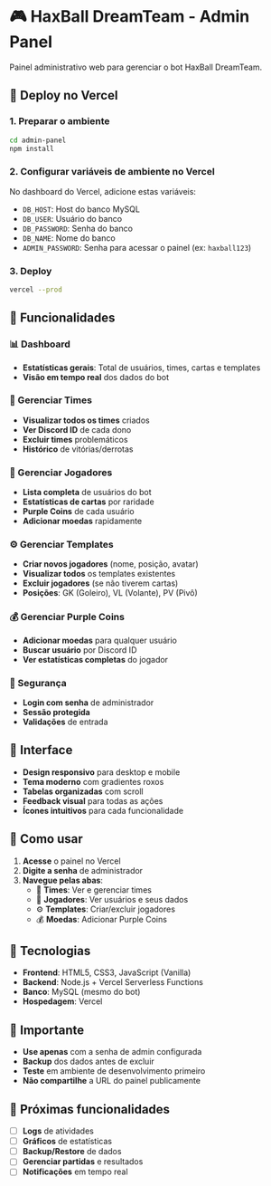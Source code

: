 # 🎮 HaxBall DreamTeam - Admin Panel

Painel administrativo web para gerenciar o bot HaxBall DreamTeam.

## 🚀 Deploy no Vercel

### 1. Preparar o ambiente

```bash
cd admin-panel
npm install
```

### 2. Configurar variáveis de ambiente no Vercel

No dashboard do Vercel, adicione estas variáveis:

- `DB_HOST`: Host do banco MySQL
- `DB_USER`: Usuário do banco
- `DB_PASSWORD`: Senha do banco
- `DB_NAME`: Nome do banco
- `ADMIN_PASSWORD`: Senha para acessar o painel (ex: `haxball123`)

### 3. Deploy

```bash
vercel --prod
```

## 🎯 Funcionalidades

### 📊 Dashboard
- **Estatísticas gerais**: Total de usuários, times, cartas e templates
- **Visão em tempo real** dos dados do bot

### 👥 Gerenciar Times
- **Visualizar todos os times** criados
- **Ver Discord ID** de cada dono
- **Excluir times** problemáticos
- **Histórico** de vitórias/derrotas

### 🎴 Gerenciar Jogadores
- **Lista completa** de usuários do bot
- **Estatísticas de cartas** por raridade
- **Purple Coins** de cada usuário
- **Adicionar moedas** rapidamente

### ⚙️ Gerenciar Templates
- **Criar novos jogadores** (nome, posição, avatar)
- **Visualizar todos** os templates existentes
- **Excluir jogadores** (se não tiverem cartas)
- **Posições**: GK (Goleiro), VL (Volante), PV (Pivô)

### 💰 Gerenciar Purple Coins
- **Adicionar moedas** para qualquer usuário
- **Buscar usuário** por Discord ID
- **Ver estatísticas completas** do jogador

### 🔐 Segurança
- **Login com senha** de administrador
- **Sessão protegida**
- **Validações** de entrada

## 🎨 Interface

- **Design responsivo** para desktop e mobile
- **Tema moderno** com gradientes roxos
- **Tabelas organizadas** com scroll
- **Feedback visual** para todas as ações
- **Ícones intuitivos** para cada funcionalidade

## 📱 Como usar

1. **Acesse** o painel no Vercel
2. **Digite a senha** de administrador
3. **Navegue pelas abas**:
   - 👥 **Times**: Ver e gerenciar times
   - 🎴 **Jogadores**: Ver usuários e seus dados
   - ⚙️ **Templates**: Criar/excluir jogadores
   - 💰 **Moedas**: Adicionar Purple Coins

## 🔧 Tecnologias

- **Frontend**: HTML5, CSS3, JavaScript (Vanilla)
- **Backend**: Node.js + Vercel Serverless Functions
- **Banco**: MySQL (mesmo do bot)
- **Hospedagem**: Vercel

## 🚨 Importante

- **Use apenas** com a senha de admin configurada
- **Backup** dos dados antes de excluir
- **Teste** em ambiente de desenvolvimento primeiro
- **Não compartilhe** a URL do painel publicamente

## 🎯 Próximas funcionalidades

- [ ] **Logs** de atividades
- [ ] **Gráficos** de estatísticas
- [ ] **Backup/Restore** de dados
- [ ] **Gerenciar partidas** e resultados
- [ ] **Notificações** em tempo real
